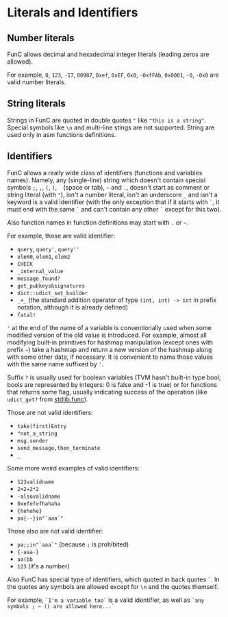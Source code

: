 # Literals and Identifiers
## Number literals
FunC allows decimal and hexadecimal integer literals (leading zeros are allowed).

For example, `0`, `123`, `-17`, `00987`, `0xef`, `0xEF`, `0x0`, `-0xfFAb`, `0x0001`, `-0`, `-0x0` are valid number literals.

## String literals
Strings in FunC are quoted in double quotes `"` like `"this is a string"`. Special symbols like `\n` and multi-line stings are not supported. String are used only in asm functions definitions.


## Identifiers
FunC allows a really wide class of identifiers (functions and variables names). Namely, any (single-line) string which doesn't contain special symbols `;`, `,`, `(`, `)`, ` ` (space or tab), `~` and `.`, doesn't start as comment or string literal (with `"`), isn't a number literal, isn't an underscore `_` and isn't a keyword is a valid identifier (with the only exception that if it starts with `` ` ``, it must end with the same `` ` `` and can't contain any other `` ` `` except for this two).

Also function names in function definitions may start with `.` or `~`.

For example, those are valid identifier:
- `query`, `query'`, `query''`
- `elem0`, `elem1`, `elem2`
- `CHECK`
- `_internal_value`
- `message_found?`
- `get_pubkeys&signatures`
- `dict::udict_set_builder`
- `_+_` (the standard addition operator of type `(int, int) -> int` in prefix notation, although it is already defined)
- `fatal!`

`'` at the end of the name of a variable is conventionally used when some modified version of the old value is introduced. For example, almost all modifying built-in primitives for hashmap manipulation (except ones with prefix `~`) take a hashmap and return a new version of the hashmap along with some other data, if necessary. It is convenient to name those values with the same name suffixed by `'`.

Suffix `?` is usually used for boolean variables (TVM hasn't built-in type bool; bools are represented by integers: 0 is false and -1 is true) or for functions that returns some flag, usually indicating success of the operation (like `udict_get?` from [stdlib.func](/func/stdlib.md)).

Those are not valid identifiers:
- `take(first)Entry`
- `"not_a_string`
- `msg.sender`
- `send_message,then_terminate`
- `_`

Some more weird examples of valid identifiers:
- `123validname`
- `2+2=2*2`
- `-alsovalidname`
- `0xefefefhahaha`
- `{hehehe}`
- ``pa{--}in"`aaa`"``

Those also are not valid identifier:
- ``pa;;in"`aaa`"`` (because `;` is prohibited)
- `{-aaa-}`
- `aa(bb`
- `123` (it's a number)

Also FunC has special type of identifiers, which quoted in back quotes `` ` ``.
In the quotes any symbols are allowed except for `\n` and the quotes themself.

For example, `` `I'm a variable too` `` is a valid identifier, as well as `` `any symbols ; ~ () are allowed here...` ``
